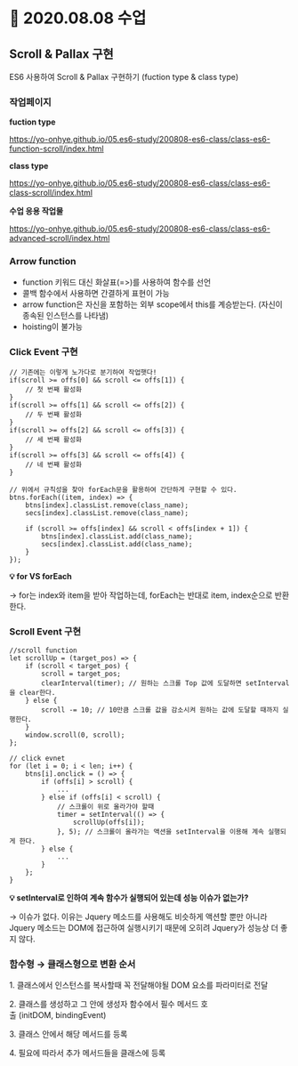 # 📌 2020.08.08 수업

## Scroll & Pallax 구현

ES6 사용하여 Scroll & Pallax 구현하기 (fuction type & class type)

### 작업페이지

**fuction type**

https://yo-onhye.github.io/05.es6-study/200808-es6-class/class-es6-function-scroll/index.html

**class type**

https://yo-onhye.github.io/05.es6-study/200808-es6-class/class-es6-class-scroll/index.html

**수업 응용 작업물**

https://yo-onhye.github.io/05.es6-study/200808-es6-class/class-es6-advanced-scroll/index.html

### Arrow function

- function 키워드 대신 화살표(=>)를 사용하여 함수를 선언
- 콜백 함수에서 사용하면 간결하게 표현이 가능
- arrow function은 자신을 포함하는 외부 scope에서 this를 계승받는다. (자신이 종속된 인스턴스를 나타냄)
- hoisting이 불가능

### Click Event 구현

```
// 기존에는 이렇게 노가다로 분기하여 작업햇다!
if(scroll >= offs[0] && scroll <= offs[1]) {
	// 첫 번째 활성화
}
if(scroll >= offs[1] && scroll <= offs[2]) {
	// 두 번째 활성화
}
if(scroll >= offs[2] && scroll <= offs[3]) {
	// 세 번째 활성화
}
if(scroll >= offs[3] && scroll <= offs[4]) {
	// 네 번째 활성화
}

// 위에서 규칙성을 찾아 forEach문을 활용하여 간단하게 구현할 수 있다.
btns.forEach((item, index) => {
	btns[index].classList.remove(class_name);
	secs[index].classList.remove(class_name);

	if (scroll >= offs[index] && scroll < offs[index + 1]) {
		btns[index].classList.add(class_name);
		secs[index].classList.add(class_name);
	}
});
```

**💡 for VS forEach**

→ for는 index와 item을 받아 작업하는데, forEach는 반대로 item, index순으로 반환한다.

### Scroll Event 구현

```
//scroll function
let scrollUp = (target_pos) => {
	if (scroll < target_pos) {
		scroll = target_pos;
		clearInterval(timer); // 원하는 스크롤 Top 값에 도달하면 setInterval을 clear한다.
	} else {
		scroll -= 10; // 10만큼 스크롤 값을 감소시켜 원하는 값에 도달할 때까지 실행한다.
	}
	window.scroll(0, scroll);
};

// click evnet
for (let i = 0; i < len; i++) {
	btns[i].onclick = () => {
		if (offs[i] > scroll) {
			...
		} else if (offs[i] < scroll) {
			// 스크롤이 위로 올라가야 할때
			timer = setInterval(() => {
				scrollUp(offs[i]);
			}, 5); // 스크롤이 올라가는 액션을 setInterval을 이용해 계속 실행되게 한다.
		} else {
			...
		}
	};
}
```

**💡 setInterval로 인하여 계속 함수가 실행되어 있는데 성능 이슈가 없는가?**

→ 이슈가 없다. 이유는 Jquery 메소드를 사용해도 비슷하게 액션할 뿐만 아니라 Jquery 메소드는 DOM에 접근하여 실행시키기 때문에 오히려 Jquery가 성능상 더 좋지 않다.

### 함수형 → 클래스형으로 변환 순서

1. 클래스에서 인스턴스를 복사할때 꼭 전달해야될 DOM 요소를 파라미터로 전달

2. 클래스를 생성하고 그 안에 생성자 함수에서 필수 메서드 호출 (initDOM, bindingEvent)

3. 클래스 안에서 해당 메서드를 등록

4. 필요에 따라서 추가 메서드들을 클래스에 등록
